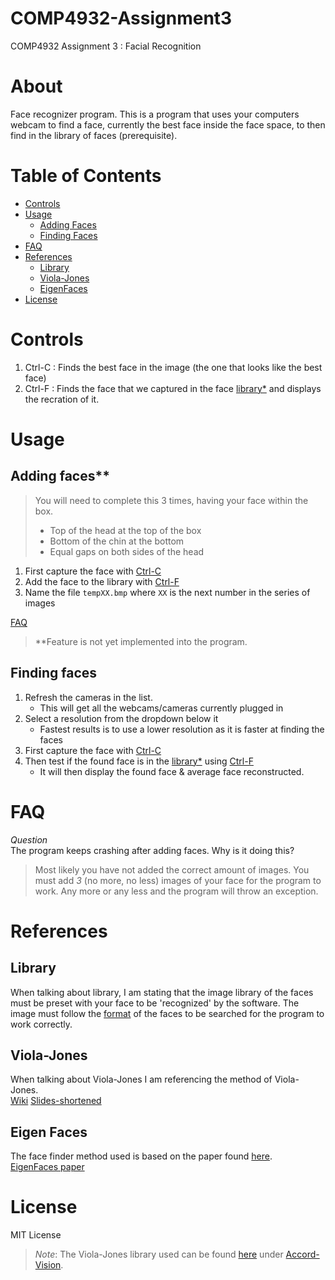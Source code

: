 # COMP4932-Assignment3
COMP4932 Assignment 3 : Facial Recognition

# About
Face recognizer program. This is a program that uses your computers webcam to find a face, currently the best face inside the face space, to then find in the library of faces (prerequisite).

# Table of Contents
* [Controls](#controls)
* [Usage](#usage)
    * [Adding Faces](#adding-faces)
    * [Finding Faces](#finding-faces)
* [FAQ](#faq)
* [References](#references)
    * [Library](#library)
    * [Viola-Jones](#viola-jones)
    * [EigenFaces](#eigen-faces)
* [License](#license)

# Controls
1. Ctrl-C : Finds the best face in the image (the one that looks like the best face)
2. Ctrl-F : Finds the face that we captured in the face [library*](#library) and displays the recration of it.

# Usage

## Adding faces**
> You will need to complete this 3 times, having your face within the box.
> - Top of the head at the top of the box
> - Bottom of the chin at the bottom
> - Equal gaps on both sides of the head  

1. First capture the face with [Ctrl-C](#controls)
2. Add the face to the library with [Ctrl-F](#controls)
3. Name the file `tempXX.bmp` where `XX` is the next number in the series of images  

[FAQ](#faq)

> **Feature is not yet implemented into the program.

## Finding faces
1. Refresh the cameras in the list.
    - This will get all the webcams/cameras currently plugged in
2. Select a resolution from the dropdown below it
    - Fastest results is to use a lower resolution as it is faster at finding the faces
3. First capture the face with [Ctrl-C](#controls)
4. Then test if the found face is in the [library*](#library) using [Ctrl-F](#controls)
    - It will then display the found face & average face reconstructed.  

# FAQ
_Question_  
The program keeps crashing after adding faces. Why is it doing this?
> Most likely you have not added the correct amount of images. You must add *3* (no more, no less) images of your face for the program to work. Any more or any less and the program will throw an exception.  

# References

## Library
When talking about library, I am stating that the image library of the faces must be preset with your face to be 'recognized' by the software. The image must follow the [format](#format) of the faces to be searched for the program to work correctly.  
## Viola-Jones
When talking about Viola-Jones I am referencing the method of Viola-Jones.  
[Wiki](https://en.wikipedia.org/wiki/Viola%E2%80%93Jones_object_detection_framework)
[Slides-shortened](http://www.cs.ubc.ca/~lowe/425/slides/13-ViolaJones.pdf)
## Eigen Faces
The face finder method used is based on the paper found [here](https://en.wikipedia.org/wiki/Eigenface).  
[EigenFaces paper](http://www.face-rec.org/algorithms/PCA/jcn.pdf)

# License
MIT License
> *Note*: The Viola-Jones library used can be found [here](https://github.com/accord-net/framework) under [Accord-Vision](https://github.com/accord-net/framework/tree/development/Sources/Accord.Vision).

